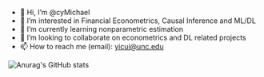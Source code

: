 - 👋 Hi, I’m @cyMichael
- 👀 I’m interested in Financial Econometrics, Causal Inference and ML/DL
- 🌱 I’m currently learning nonparametric estimation
- 💞️ I’m looking to collaborate on econometrics and DL related projects
- 📫 How to reach me (email): yicui@unc.edu

<!---
cyMichael/cyMichael is a ✨ special ✨ repository because its `README.md` (this file) appears on your GitHub profile.
You can click the Preview link to take a look at your changes.
--->

![Anurag's GitHub stats](https://github-readme-stats.vercel.app/api?username=cyMichael&show_icons=true&theme=radical)

